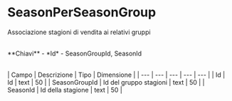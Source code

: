 # SeasonPerSeasonGroup

Associazione stagioni di vendita ai relativi gruppi

<br>
**Chiavi**
- *Id*
- SeasonGroupId, SeasonId
<br><br>

| Campo | Descrizione | Tipo | Dimensione | 
| --- | --- | --- | --- | --- |
| Id | Id | text | 50 |
| SeasonGroupId | Id del gruppo stagioni | text | 50 |
| SeasonId | Id della stagione | text | 50 |

